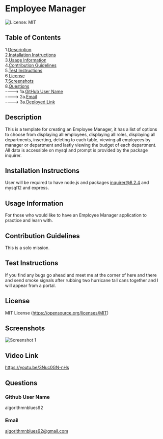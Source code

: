 
# Employee Manager
![License: MIT](https://img.shields.io/badge/License-MIT-yellow.svg)

## Table of Contents

1.[Description](#Description)<br>
2.[Installation Instructions](#Installation-Instructions)<br>
3.[Usage Information](#Usage-Information)<br>
4.[Contribution Guidelines](#Contribution-Guidelines)<br>
5.[Test Instructions](#Test-Instructions)<br>
6.[License](#License)<br>
7.[Screenshots](#Screenshots)<br>
8.[Questions](#Questions)<br>
    ----> 1a.[GitHub User Name](#Github-User-Name)<br>
    ----> 2a.[Email](#Email)<br>
    ----> 3a.[Deployed Link](#Deployed-Link)<br>


## Description 

This is a template for creating an Employee Manager, it has a list of options to choose from displaying all employees, displaying all roles, displaying all departments, inserting, deleting to each table, viewing all employees by manager or department and lastly viewing the budget of each department. All data is accessible on mysql and prompt is provided by the package inquirer.


## Installation Instructions

User will be required to have node.js and packages inquirer@8.2.4 and mysql12 and express.


## Usage Information

For those who would like to have an Employee Manager application to practice and learn with.


## Contribution Guidelines

This is a solo mission.


## Test Instructions

If you find any bugs go ahead and meet me at the corner of here and there and send smoke signals after rubbing two hurricane tall cans together and I will appear from a portal.


## License

MIT License
(https://opensource.org/licenses/MIT)


## Screenshots

![Screenshot 1]('images\employee_manager1.png')

## Video Link

https://youtu.be/3Nuc0GN-nHs

## Questions

### Github User Name

algorithmnblues92

### Email

algorithmnblues92@gmail.com




 